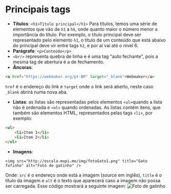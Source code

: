 # Principais tags

- **Títulos**: `<h1>Título principal</h1>` Para títulos, temos uma série de elementos que vão de `h1` a `h6`, onde quanto maior o número menor a importância do título. Por exemplo, o título principal deve ser representado pelo elemento `h1`, o título de um conteúdo que está abaixo do principal deve vir entre tags `h2`, e por aí vai até o nível 6.
- **Parágrafo**: `<p>Conteúdo</p>`
- `<br/>` representa quebra de linha e é uma tag "auto fechante", pois a mesma tag de abertura é a de fechamento.
- **Âncoras**:
```html
<a href="https://webmaker.org/pt-BR" target="_blank">Webmaker</a>
```
`href` é o endereço do link e `target` onde o link será aberto, neste caso `_blank` abrirá numa nova aba.
- **Listas**: as listas são representadas pelos elementos `<ul>`quando a lista não é ordenada e `<ol>` quando ordenadas. As listas contém itens, que também são elementos HTML, representados pelas tags `<li>`, por exemplo:
```html
<ul>
    <li>Item 1</li>
    <li>Item 2</li>
</ul>
```
- **Imagens**:
```
<img src="http://escola.mupi.me/img/fotoGato1.png" title="Gato fofinho" alt="Foto de gatinho" />
```
Onde: `src` é o endereço onde está a imagem (source em inglês),  `title` é o título da imagem e `alt` é o texto que aparecerá caso a imagem não possa ser carregada. Esse código mostrará a seguinte imagem:
<img src="http://escola.mupi.me/img/fotoGato1.png" title="Gato fofinho" alt="Foto de gatinho" />
